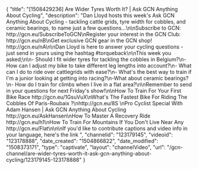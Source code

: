 {
    "title": "[1508429236] Are Wider Tyres Worth It?  | Ask GCN Anything About Cycling",
    "description": "Dan Lloyd hosts this week's Ask GCN Anything About Cycling - tackling cattle grids, tyre width for cobbles, and ceramic bearings, to name just a few questions...\n\nSubscribe to GCN: http:\/\/gcn.eu\/SubscribeToGCN\nRegister your interest in the GCN Club: http:\/\/gcn.eu\/nB\nGet exclusive GCN gear in the GCN shop! http:\/\/gcn.eu\/nA\n\nDan Lloyd is here to answer your cycling questions - just send in yours using the hashtag #torqueback\n\nThis week you asked;\n\n- Should I fit wider tyres for tackling the cobbles in Belgium?\n- How can I adjust my bike to take different leg lengths into account?\n- What can I do to ride over cattlegrids with ease?\n- What's the best way to train if I'm a junior looking at getting into racing?\n-What about ceramic bearings?\n- How do I train for climbs when I live in a flat area?\n\nRemember to send in your questions for next Friday's show!\n\nHow To Train For Your First Bike Race http:\/\/gcn.eu\/1GsuVuX\nWhat's The Fastest Bike For Riding The Cobbles Of Paris-Roubaix ?\nhttp:\/\/gcn.eu\/8S \nPro Cyclist Special With Adam Hansen | Ask GCN Anything About Cycling http:\/\/gcn.eu\/AskHansen\nHow To Master A Recovery Ride http:\/\/gcn.eu\/h1\nHow To Train For Mountains If You Don't Live Near Any http:\/\/gcn.eu\/Flat\n\n\nIf you'd like to contribute captions and video info in your language, here's the link ",
    "channelid": "123179145",
    "videoid": "123178888",
    "date_created": "1504866822",
    "date_modified": "1508373171",
    "type": "captivate",
    "layout": "channelVideo",
    "url": "\/gcn-channel\/are-wider-tyres-worth-it-ask-gcn-anything-about-cycling\/123179145-123178888"
}